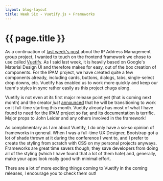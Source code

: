 ```yaml
---
layout: blog-layout
title: Week Six - Vuetify.js + Frameworks
---
```


# {{ page.title }}

As a continuation of <a href="../../10/23/week-five.html" target="_blank">last week's post</a> about the IP Address Management group project, I wanted to touch on the frontend framework we chose to use called <a href="https://vuetifyjs.com/" target="_blank">Vuetify</a>.  As I said last week, it is heavily based on Google's Material Design UI and therefore makes for easy, out of the box creation of components.  For the IPAM project, we have created quite a few components already, including cards, buttons, dialogs, tabs, single-select drop downs, etc.  Vuetify has enabled us to work more quickly and keep our team's styles in sync rather easily as this project chugs along.

Vuetify is not even at its first major release point yet (that is coming next month) and the creator <i>just</i> <a href="https://github.com/vuetifyjs/vuetify/issues/2240" target="_blank">announced</a> that he will be transitioning to work on it full-time starting this month.  Vuetify already has most of what I have found to need for the IPAM project so far, and its documentation is terrific.  Major props to John Leider and any others involved in the framework!

As complimentary as I am about Vuetify, I do only have a so-so opinion of frameworks in general.  When I was a full-time UX Designer, Bootstrap got a lot of shade thrown at it during the conference I went to, and I prefer to create the styling from scratch with CSS on my personal projects anyways.  Frameworks are great time savers though; they save developers from doing all of the styling (which I have found that a lot of them hate) and, generally, make your apps look really good with minimal effort.

There are a lot of more exciting things coming to Vuetify in the coming releases, I encourage you to check them out!